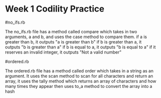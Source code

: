 
# Week 1 Codility Practice

#no_ifs.rb 

The no_ifs.rb file has a method called compare which takes in two arguments, a and b, and uses the case method to compare them. 
 if a is greater than b, it outputs 
        "a is greater than b"
 if b is greater than a, it outputs
       "b is greater than a"
 if b is equal to a, it outputs
        "b is equal to a"
 if it reserves an invalid integer, it outputs
         "Not a valid number"


#ordered.rb

The ordered.rb file has a method called order which takes in a string as an argument. 
It uses the scan method to scan for all characters and return an array, it uses the tally method which returns an array of characters and how many times they appear then uses to_a method to convert the array into a hash

